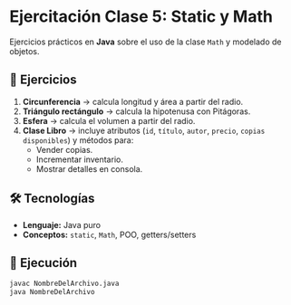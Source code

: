 # Ejercitación Clase 5: Static y Math

Ejercicios prácticos en **Java** sobre el uso de la clase `Math` y modelado de objetos.  

## 📌 Ejercicios
1. **Circunferencia** → calcula longitud y área a partir del radio.  
2. **Triángulo rectángulo** → calcula la hipotenusa con Pitágoras.  
3. **Esfera** → calcula el volumen a partir del radio.  
4. **Clase Libro** → incluye atributos (`id`, `título`, `autor`, `precio`, `copias disponibles`) y métodos para:  
   - Vender copias.  
   - Incrementar inventario.  
   - Mostrar detalles en consola.  

## 🛠️ Tecnologías
- **Lenguaje:** Java puro  
- **Conceptos:** `static`, `Math`, POO, getters/setters  

## 🚀 Ejecución
```bash
javac NombreDelArchivo.java
java NombreDelArchivo
